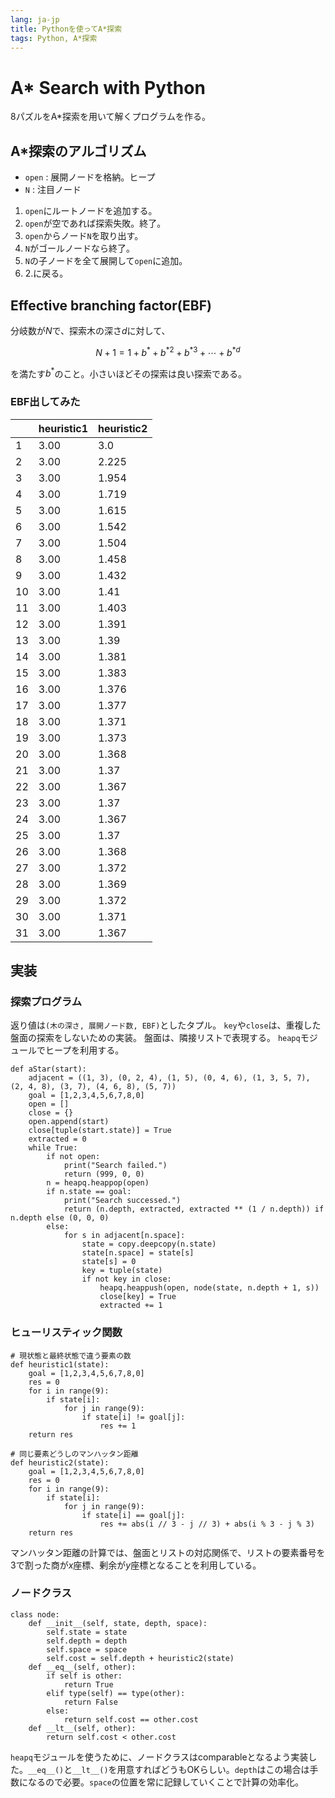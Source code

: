 ```yaml
---
lang: ja-jp
title: Pythonを使ってA*探索
tags: Python, A*探索
---
```

# A\* Search with Python

8パズルをA\*探索を用いて解くプログラムを作る。

## A\*探索のアルゴリズム

- `open` : 展開ノードを格納。ヒープ
- `N` : 注目ノード

1. `open`にルートノードを追加する。
2. `open`が空であれば探索失敗。終了。
3. `open`からノード`N`を取り出す。
4. `N`がゴールノードなら終了。
5. `N`の子ノードを全て展開して`open`に追加。
6. 2.に戻る。

## Effective branching factor(EBF)
分岐数が$N$で、探索木の深さ$d$に対して、

$$
N+1=1+b^*+{b^*}^2+{b^*}^3+\cdots+{b^*}^d
$$

を満たす$b^*$のこと。小さいほどその探索は良い探索である。

### EBF出してみた


|          | heuristic1 | heuristic2 |
| -------- | ---------- | ---------- |
|    1     |    3.00    |    3.0     |
|    2     |    3.00    |    2.225   |
|    3     |    3.00    |    1.954   |
|    4     |    3.00    |    1.719   |
|    5     |    3.00    |    1.615   |
|    6     |    3.00    |    1.542   |
|    7     |    3.00    |    1.504   |
|    8     |    3.00    |    1.458   |
|    9     |    3.00    |    1.432   |
|    10    |    3.00    |    1.41    |
|    11    |    3.00    |    1.403   |
|    12    |    3.00    |    1.391   |
|    13    |    3.00    |    1.39    |
|    14    |    3.00    |    1.381   |
|    15    |    3.00    |    1.383   |
|    16    |    3.00    |    1.376   |
|    17    |    3.00    |    1.377   |
|    18    |    3.00    |    1.371   |
|    19    |    3.00    |    1.373   |
|    20    |    3.00    |    1.368   |
|    21    |    3.00    |    1.37    |
|    22    |    3.00    |    1.367   |
|    23    |    3.00    |    1.37    |
|    24    |    3.00    |    1.367   |
|    25    |    3.00    |    1.37    |
|    26    |    3.00    |    1.368   |
|    27    |    3.00    |    1.372   |
|    28    |    3.00    |    1.369   |
|    29    |    3.00    |    1.372   |
|    30    |    3.00    |    1.371   |
|    31    |    3.00    |    1.367   |

## 実装

### 探索プログラム

返り値は`(木の深さ, 展開ノード数, EBF)`としたタプル。
`key`や`close`は、重複した盤面の探索をしないための実装。
盤面は、隣接リストで表現する。
`heapq`モジュールでヒープを利用する。

```python=
def aStar(start):
    adjacent = ((1, 3), (0, 2, 4), (1, 5), (0, 4, 6), (1, 3, 5, 7), (2, 4, 8), (3, 7), (4, 6, 8), (5, 7))
    goal = [1,2,3,4,5,6,7,8,0]
    open = []
    close = {}
    open.append(start)
    close[tuple(start.state)] = True
    extracted = 0
    while True:
        if not open:
            print("Search failed.")
            return (999, 0, 0)
        n = heapq.heappop(open)
        if n.state == goal:
            print("Search successed.")
            return (n.depth, extracted, extracted ** (1 / n.depth)) if n.depth else (0, 0, 0)
        else:
            for s in adjacent[n.space]:
                state = copy.deepcopy(n.state)
                state[n.space] = state[s]
                state[s] = 0
                key = tuple(state)
                if not key in close:      
                    heapq.heappush(open, node(state, n.depth + 1, s))
                    close[key] = True
                    extracted += 1
```

### ヒューリスティック関数

```python=
# 現状態と最終状態で違う要素の数
def heuristic1(state):
    goal = [1,2,3,4,5,6,7,8,0]
    res = 0
    for i in range(9):
        if state[i]:
            for j in range(9):
                if state[i] != goal[j]:
                    res += 1
    return res 

# 同じ要素どうしのマンハッタン距離
def heuristic2(state):
    goal = [1,2,3,4,5,6,7,8,0]    
    res = 0
    for i in range(9):
        if state[i]:
            for j in range(9):
                if state[i] == goal[j]:
                    res += abs(i // 3 - j // 3) + abs(i % 3 - j % 3)
    return res
```

マンハッタン距離の計算では、盤面とリストの対応関係で、リストの要素番号を3で割った商が$x$座標、剰余が$y$座標となることを利用している。


### ノードクラス

```python=
class node:
    def __init__(self, state, depth, space):
        self.state = state
        self.depth = depth
        self.space = space
        self.cost = self.depth + heuristic2(state)
    def __eq__(self, other):
        if self is other:
            return True
        elif type(self) == type(other):
            return False
        else:
            return self.cost == other.cost
    def __lt__(self, other):
        return self.cost < other.cost
```

`heapq`モジュールを使うために、ノードクラスはcomparableとなるよう実装した。`__eq__()`と`__lt__()`を用意すればどうもOKらしい。`depth`はこの場合は手数になるので必要。`space`の位置を常に記録していくことで計算の効率化。

